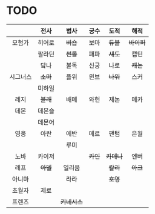 # TODO

|                | 전사          |           법사   |        궁수 |           도적  |         해적  |
|   :----:    | :---:           |            :----: |          :--: |          :---: |       :---: |
|   모험가   | 히어로       |      ~~비숍~~ |    보마 |      ~~듀블~~  | ~~바이퍼~~ |
|                | 팔라딘       |       ~~썬콜~~ |   패파 |      ~~섀도~~  |        캡틴  |
|                | 닼나          |              불독   |    신궁 |              나로  |      ~~캐논~~  |
| 시그너스 | ~~소마~~  |             플위   |   윈브 |     ~~나워~~  |             스커  |
|                | 미하일 |      |    |     |     |
|     레지    | ~~블래~~  |             배메   |    와헌 |              제논  |             메카  |
|     데몬    | 데몬슬 |      |    |     |     |
|                | 데몬어 |      |    |     |     |
|     영웅    | 아란            |               에반   |    메르 |              팬텀  |             은월  |
|                |                     |             루미   |    |     |     |
|      노바   | 카이저           |                    | ~~카인~~ |  ~~카데나~~ |        엔버  |
|      레프   | ~~아델~~  |             일리움  |                  | ~~칼리~~  |    ~~아크~~  |
|   아니마  |                      |                라라   |                    | ~~호영~~  |                  |
|   초월자  |       제로  |      |    |     |     |
|   프렌즈  |                             | ~~키네시스~~ |    |     |     |